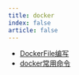 ```yaml
---
title: docker
index: false
article: false
---
```

- [DockerFile编写](DockerFile编写.md)
- [docker常用命令](docker常用命令.md)